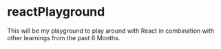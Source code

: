 # reactPlayground

This will be my playground to play around with React in combination with other learnings from the past 6 Months.
